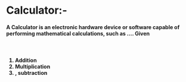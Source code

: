# Calculator:- 



<h4>A Calculator is an electronic hardware device or software capable of performing mathematical calculations, such as .... Given</h4>
<br>
<h4>
<ol>
  
  <li>Addition</li>
  <li>Multiplication</li>
  <li>, subtraction </li>
</ol>

</h4>

